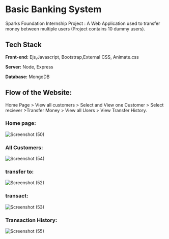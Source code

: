 # Basic Banking System

Sparks Foundation Internship Project :
A Web Application used to transfer money between multiple users 
(Project contains 10 dummy users).


## Tech Stack

**Front-end:** Ejs,Javascript, Bootstrap,External CSS, Animate.css

**Server:** Node, Express 

**Database:** MongoDB


## Flow of the Website: 

Home Page > View all customers > Select and View one Customer > Select reciever >Transfer Money > View all Users > View Transfer History.

### Home page:
![Screenshot (50)](https://user-images.githubusercontent.com/67697531/141934766-dcf6de16-7fe9-4a1b-93bf-8225c4335de7.png)
### All Customers:
![Screenshot (54)](https://user-images.githubusercontent.com/67697531/141934782-d43de3b0-e055-45e7-a66a-f83ac7d50ad9.png)
### transfer to:
![Screenshot (52)](https://user-images.githubusercontent.com/67697531/141934804-b7df07ab-1bdb-4442-a368-447a4d896163.png)
### transact:
![Screenshot (53)](https://user-images.githubusercontent.com/67697531/141934822-42e21f85-ba89-45be-803d-7a7ba0b2e039.png)
### Transaction History:
![Screenshot (55)](https://user-images.githubusercontent.com/67697531/141934902-7bd7cd56-5f94-4dc7-b3aa-4644968f9435.png)

